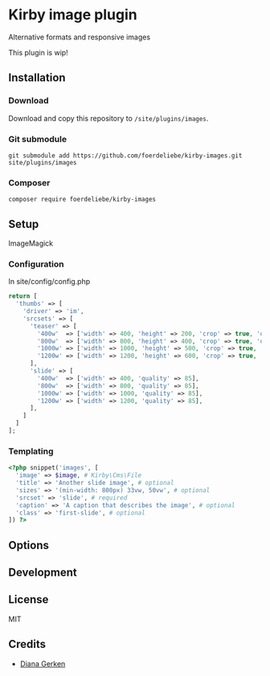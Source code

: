 # Kirby image plugin

Alternative formats and responsive images

This plugin is wip!

## Installation

### Download

Download and copy this repository to `/site/plugins/images`.

### Git submodule

```
git submodule add https://github.com/foerdeliebe/kirby-images.git site/plugins/images
```

### Composer

```
composer require foerdeliebe/kirby-images
```

## Setup

ImageMagick

<!-- Additional instructions on how to configure the plugin (e.g. blueprint setup, config options, etc.) -->

### Configuration

In site/config/config.php
```php
return [
  'thumbs' => [
    'driver' => 'im',
    'srcsets' => [
      'teaser' => [
        '400w'  => ['width' => 400, 'height' => 200, 'crop' => true, 'quality' => 85],
        '800w'  => ['width' => 800, 'height' => 400, 'crop' => true, 'quality' => 85],
        '1000w' => ['width' => 1000, 'height' => 500, 'crop' => true, 'quality' => 85],
        '1200w' => ['width' => 1200, 'height' => 600, 'crop' => true, 'quality' => 85],
      ],
      'slide' => [
        '400w'  => ['width' => 400, 'quality' => 85],
        '800w'  => ['width' => 800, 'quality' => 85],
        '1000w' => ['width' => 1000, 'quality' => 85],
        '1200w' => ['width' => 1200, 'quality' => 85],
      ],
    ]
  ]
];

```
### Templating

```php
<?php snippet('images', [
  'image' => $image, # Kirby\Cms\File
  'title' => 'Another slide image', # optional
  'sizes' => '(min-width: 800px) 33vw, 50vw', # optional
  'srcset' => 'slide', # required
  'caption' => 'A caption that describes the image', # optional
  'class' => 'first-slide', # optional
]) ?>

```

## Options

<!-- Document the options and APIs that this plugin offers -->

## Development

<!-- Add instructions on how to help working on the plugin (e.g. npm setup, Composer dev dependencies, etc.) -->

## License

MIT

## Credits

- [Diana Gerken](https://getkirby.com/plugins/foerdeliebe)



